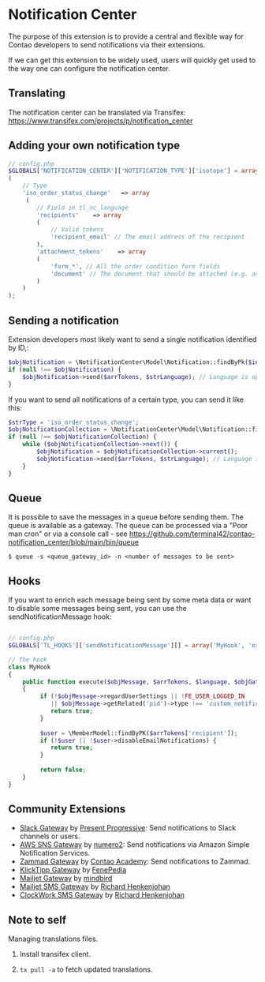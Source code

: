 Notification Center
===================

The purpose of this extension is to provide a central and flexible way for
Contao developers to send notifications via their extensions.

If we can get this extension to be widely used, users will quickly get used
to the way one can configure the notification center.

## Translating
The notification center can be translated via Transifex: https://www.transifex.com/projects/p/notification_center

## Adding your own notification type

```php
// config.php
$GLOBALS['NOTIFICATION_CENTER']['NOTIFICATION_TYPE']['isotope'] = array
(
    // Type
    'iso_order_status_change'   => array
     (
        // Field in tl_nc_language
        'recipients'    => array
        (
            // Valid tokens
            'recipient_email' // The email address of the recipient
        ),
        'attachment_tokens'    => array
        (
            'form_*', // All the order condition form fields
            'document' // The document that should be attached (e.g. an invoice)
        )
    )
);
```

## Sending a notification

Extension developers most likely want to send a single notification identified by ID,:

```php
$objNotification = \NotificationCenter\Model\Notification::findByPk($intNotificationId);
if (null !== $objNotification) {
    $objNotification->send($arrTokens, $strLanguage); // Language is optional
}
```

If you want to send all notifications of a certain type, you can send it like this:

```php
$strType = 'iso_order_status_change';
$objNotificationCollection = \NotificationCenter\Model\Notification::findByType($strType);
if (null !== $objNotificationCollection) {
    while ($objNotificationCollection->next()) {
        $objNotification = $objNotificationCollection->current();
        $objNotification->send($arrTokens, $strLanguage); // Language is optional
    }
}
```

## Queue

It is possible to save the messages in a queue before sending them. The queue is available
as a gateway. The queue can be processed via a "Poor man cron" or via a console call - see
https://github.com/terminal42/contao-notification_center/blob/main/bin/queue

`$ queue -s <queue_gateway_id> -n <number of messages to be sent>`

## Hooks

If you want to enrich each message being sent by some meta data or want to disable some messages being sent, you can
use the sendNotificationMessage hook:

```php

// config.php
$GLOBALS['TL_HOOKS']['sendNotificationMessage'][] = array('MyHook', 'execute');

// The hook
class MyHook
{
    public function execute($objMessage, $arrTokens, $language, $objGatewayModel)
    {
         if (!$objMessage->regardUserSettings || !FE_USER_LOGGED_IN 
            || $objMessage->getRelated('pid')->type !== 'custom_notification') {
            return true;
         }
         
         $user = \MemberModel::findByPK($arrTokens['recipient']);     
         if (!$user || !$user->disableEmailNotifications) {
            return true;
         }
                      
         return false;
    }
}
```

## Community Extensions

* [Slack Gateway](https://extensions.contao.org/?p=presprog%2Fcontao-slack-notification) by [Present Progressive](https://www.presentprogressive.de): Send notifications to Slack channels or users.
* [AWS SNS Gateway](https://extensions.contao.org/?p=numero2%2Fcontao-notification_center-aws-sns) by [numero2](https://www.numero2.de): Send notifications via Amazon Simple Notification Services.
* [Zammad Gateway](https://extensions.contao.org/?p=contaoacademy%2Fcontao-zammad-nc-api-bundle) by [Contao Academy](https://contao-academy.de): Send notifications to Zammad.
* [KlickTipp Gateway](https://extensions.contao.org/?p=fenepedia%2Fcontao-klicktipp-gateway) by [FenePedia](https://www.fenepedia.de)
* [Mailjet Gateway](https://extensions.contao.org/?p=mindbird%2Fcontao-notification_center-mailjet) by [mindbird](https://www.mindbird.de)
* [Mailjet SMS Gateway](https://extensions.contao.org/?p=richardhj%2Fcontao-nc-mailjet-sms) by [Richard Henkenjohan](https://github.com/richardhj)
* [ClockWork SMS Gateway](https://extensions.contao.org/?p=richardhj%2Fcontao-notification_center_clockworksms) by [Richard Henkenjohan](https://github.com/richardhj)

## Note to self

Managing translations files.

1. Install transifex client.

2.  `tx pull -a` to fetch updated translations.
